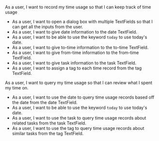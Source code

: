 As a user, I want to record my time usage so that I can keep track of time usage
* As a user, I want to open a dialog box with multiple TextFields so that I can get all the inputs from the user.
* As a user, I want to give date information to the date TextField.
* As a user, I want to be able to use the keyword `today` to use today's date.
* As a user, I want to give to-time information to the to-time TextField.
* As a user, I want to give from-time information to the from-time TextField.
* As a user, I want to give task information to the task TextField.
* As a user, I want to assign a tag to each time record from the tag TextField.

As a user, I want to query my time usage so that I can review what I spent my time on.
* As a user, I want to use the date to query time usage records based off the date from the date TextField.
* As a user, I want to be able to use the keyword `today` to use today's date.
* As a user, I want to use the task to query time usage records about related tasks from the task TextField.
* As a user, I want to use the tag to query time usage records about similar tasks from the tag TextField.
